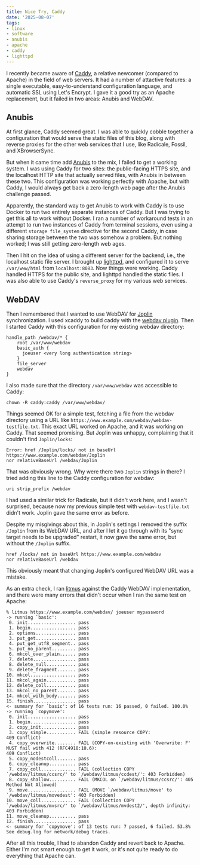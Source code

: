 ```yaml
---
title: Nice Try, Caddy
date: '2025-08-07'
tags:
- linux
- software
- anubis
- apache
- caddy
- lighttpd
---
```


I recently became aware of [Caddy](https://caddyserver.com/),
a relative newcomer (compared to Apache)
in the field of web servers.  It had a number of attactive features: a single
executable, easy-to-understand configuration language, and automatic SSL
using Let's Encrypt.  I gave it a good try as an Apache replacement, but
it failed in two areas: Anubis and WebDAV.
<!--more-->

## Anubis

At first glance, Caddy seemed great.  I was able to quickly cobble together
a configuration that would serve the static files of this blog, along
with reverse proxies for the other web services that I use, like Radicale,
Fossil, and XBrowserSync.

But when it came time add [Anubis](https://anubis.techaro.lol/)
to the mix, I failed to get a working
system.  I was using Caddy for two sites: the public-facing HTTPS site,
and the localhost HTTP site that actually served files, with Anubis
in between these two.  This configuration was working perfectly with
Apache, but with Caddy, I would always get back a zero-length web page
after the Anubis challenge passed.

Apparently, the standard way to get Anubis to work with Caddy is to
use Docker to run two entirely separate instances of Caddy.  But I was
trying to get this all to work without Docker.  I ran a number
of workaround tests in an attempt to run two instances of Caddy from terminal
sessions, even using a different `storage file_system` directive
for the second Caddy, in case sharing storage between the two was
somehow a problem.  But nothing worked; I was still getting zero-length
web ages.

Then I hit on the idea of using a different server for the backend, i.e.,
the localhost static file server.  I brought up [lighttpd](https://www.lighttpd.net/),
and configured it to serve `/var/www/html` from `localhost:8083`.  Now things were
working.  Caddy handled HTTPS for the public site, and lighttpd
handled the static files.  I was also able to use Caddy's `reverse_proxy`
for my various web services.

## WebDAV

Then I remembered that I wanted to use WebDAV for [Joplin](https://joplinapp.org/)
synchronization.  I used xcaddy to build caddy with the
[webdav plugin](https://github.com/mholt/caddy-webdav).  Then I started
Caddy with this configuration for my existing webdav directory:

```
handle_path /webdav/* {
	root /var/www/webdav
	basic_auth {
	  joeuser <very long authentication string>
	}
	file_server
	webdav
}
```

I also made sure that the directory `/var/www/webdav` was
accessible to Caddy:

```
chown -R caddy:caddy /var/www/webdav/
```

Things seemed OK for a simple test, fetching a file from the webdav directory
using a URL like `https://www.example.com/webdav/webdav-testfile.txt`.  This
exact URL worked on Apache, and it was working on Caddy.  That seemed promising.
But Joplin was unhappy, complaining that it couldn't find `Joplin/locks`:

```
Error: href /Joplin/locks/ not in baseUrl https://www.example.com/webdav/Joplin
nor relativeBaseUrl /webdav/Joplin
```

That was obviously wrong. Why were there two `Joplin` strings in there?
I tried adding this line to the Caddy configuration for webdav:


```
uri strip_prefix /webdav
```

I had used a similar trick for Radicale, but it didn't work here, and I wasn't surprised,
because now my previous simple test with `webdav-testfile.txt` didn't work.  Joplin
gave the same error as before.

Despite my misgivings about this, in Joplin's settings I removed the suffix `/Joplin` from
its WebDAV URL, and after I let it go through with its "sync target needs to be
upgraded" restart, it now gave the same error, but without the `/Joplin` suffix.

```
href /locks/ not in baseUrl https://www.example.com/webdav
nor relativeBaseUrl /webdav
```

This obviously meant that changing Joplin's configured WebDAV URL was a mistake.

As an extra check, I ran [litmus](http://www.webdav.org/neon/litmus/)
against the Caddy WebDAV implementation, 
and there were many errors that didn't occur when I ran the same test
on Apache:

```
% litmus https://www.example.com/webdav/ joeuser mypassword
-> running `basic':
 0. init.................. pass
 1. begin................. pass
 2. options............... pass
 3. put_get............... pass
 4. put_get_utf8_segment.. pass
 5. put_no_parent......... pass
 6. mkcol_over_plain...... pass
 7. delete................ pass
 8. delete_null........... pass
 9. delete_fragment....... pass
10. mkcol................. pass
11. mkcol_again........... pass
12. delete_coll........... pass
13. mkcol_no_parent....... pass
14. mkcol_with_body....... pass
15. finish................ pass
<- summary for `basic': of 16 tests run: 16 passed, 0 failed. 100.0%
-> running `copymove':
 0. init.................. pass
 1. begin................. pass
 2. copy_init............. pass
 3. copy_simple........... FAIL (simple resource COPY:
409 Conflict)
 4. copy_overwrite........ FAIL (COPY-on-existing with 'Overwrite: F' MUST fail with 412 (RFC4918:10.6):
409 Conflict)
 5. copy_nodestcoll....... pass
 6. copy_cleanup.......... pass
 7. copy_coll............. FAIL (collection COPY `/webdav/litmus/ccsrc/' to `/webdav/litmus/ccdest/': 403 Forbidden)
 8. copy_shallow.......... FAIL (MKCOL on `/webdav/litmus/ccsrc/': 405 Method Not Allowed)
 9. move.................. FAIL (MOVE `/webdav/litmus/move' to `/webdav/litmus/movedest': 403 Forbidden)
10. move_coll............. FAIL (collection COPY `/webdav/litmus/mvsrc/' to `/webdav/litmus/mvdest2/', depth infinity: 403 Forbidden)
11. move_cleanup.......... pass
12. finish................ pass
<- summary for `copymove': of 13 tests run: 7 passed, 6 failed. 53.8%
See debug.log for network/debug traces.
```

After all this trouble, I had to abandon Caddy and revert back to Apache.
Either I'm not smart enough to get it work, or it's not quite ready to do
everything that Apache can.
